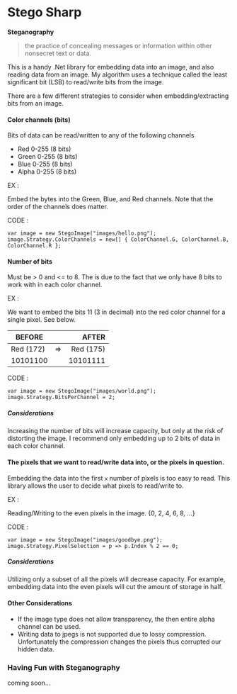 # Stego Sharp

**Steganography**
>the practice of concealing messages or information within other nonsecret text or data.

This is a handy .Net library for embedding data into an image, and also reading data from an image. My algorithm uses a technique called the least significant bit (LSB) to read/write bits from the image.

There are a few different strategies to consider when embedding/extracting bits from an image.

#### Color channels (bits)

Bits of data can be read/written to any of the following channels

* Red 0-255 (8 bits)
* Green 0-255 (8 bits)
* Blue 0-255 (8 bits)
* Alpha 0-255 (8 bits)
		
EX : 

Embed the bytes into the Green, Blue, and Red channels. Note that the order of the channels does matter.

CODE : 
	
	var image = new StegoImage("images/hello.png");
	image.Strategy.ColorChannels = new[] { ColorChannel.G, ColorChannel.B, ColorChannel.R };

#### Number of bits

Must be > 0 and <= to 8. The is due to the fact that we only have 8 bits to work with in each color channel.

EX : 

We want to embed the bits 11 (3 in decimal) into the red color channel for a single pixel. See below.

| BEFORE    |    |     AFTER |
|-----------|:--:|----------:|
| Red (172) | => | Red (175) |
| 10101100  |    |  10101111 |

CODE : 

	var image = new StegoImage("images/world.png");
	image.Strategy.BitsPerChannel = 2;
	
##### Considerations

Increasing the number of bits will increase capacity, but only at the risk of distorting the image. I recommend only embedding up to 2 bits of data in each color channel.

#### The pixels that we want to read/write data into, or the pixels in question.
Embedding the data into the first `x` number of pixels is too easy to read. This library allows the user to decide what pixels to read/write to.

EX :

Reading/Writing to the even pixels in the image. {0, 2, 4, 6, 8, ...}

CODE : 
	
	var image = new StegoImage("images/goodbye.png");
    image.Strategy.PixelSelection = p => p.Index % 2 == 0;

##### Considerations

Utilizing only a subset of all the pixels will decrease capacity. For example, embedding data into the even pixels will cut the amount of storage in half.

#### Other Considerations

* If the image type does not allow transparency, the then entire alpha channel can be used.
* Writing data to jpegs is not supported due to lossy compression. Unfortunately the compression changes the pixels thus corrupted our hidden data.

### Having Fun with Steganography

coming soon...
